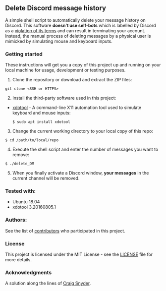 ## Delete Discord message history
A simple shell script to automatically delete your message history on Discord. This software **doesn't use self-bots** which is labelled by Discord as a [violation of its terms](https://support.discordapp.com/hc/en-us/articles/115002192352-Automated-user-accounts-self-bots-) and can result in terminating your account. Instead, the manual process of deleting messages by a physical user is mimicked by simulating mouse and keyboard inputs.

### Getting started
These instructions will get you a copy of this project up and running on your local machine for usage, development or testing purposes.

1) Clone the repository or download and extract the ZIP files:  
  ```
  git clone <SSH or HTTPS>
  ```

2) Install the third-party software used in this project:  
* [xdotool](https://manpages.ubuntu.com/manpages/trusty/man1/xdotool.1.html) - A command-line X11 automation tool used to simulate keyboard and mouse inputs:  
  ```
  $ sudo apt install xdotool
  ```

3) Change the current working directory to your local copy of this repo:
  ```
  $ cd /path/to/local/repo
  ```

4) Execute the shell script and enter the number of messages you want to remove:
  ```
  $ ./delete_DM
  ```

5) When you finally activate a Discord window, **your messages** in the current channel will be removed.

### Tested with:
* Ubuntu 18.04
* xdotool 3.20160805.1

### Authors:
See the list of [contributors](https://github.com/MartijnCramer/discord_delete_msgs/contributors) who participated in this project.

### License
This project is licensed under the MIT License - see the [LICENSE](LICENSE) file for more details.

### Acknowledgments
A solution along the lines of [Craig Snyder](https://www.online-tech-tips.com/computer-tips/how-to-delete-your-dm-history-on-discord/).
